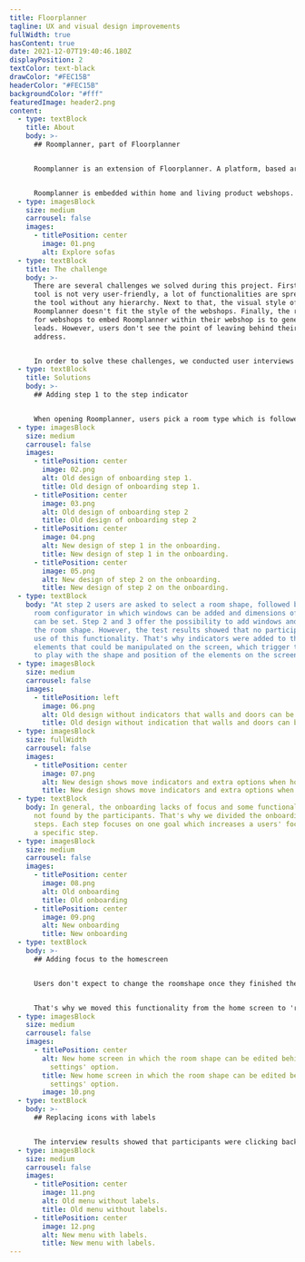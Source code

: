 ```yaml
---
title: Floorplanner
tagline: UX and visual design improvements
fullWidth: true
hasContent: true
date: 2021-12-07T19:40:46.180Z
displayPosition: 2
textColor: text-black
drawColor: "#FEC15B"
headerColor: "#FEC15B"
backgroundColor: "#fff"
featuredImage: header2.png
content:
  - type: textBlock
    title: About
    body: >-
      ## Roomplanner, part of Floorplanner


      Roomplanner is an extension of Floorplanner. A platform, based around a floor plan editor that runs in every browser. The tool gives users the ability to make great looking architectural visualisations of their home and interior in an easy and accessible way. Floorplanner was the first fully browser-based 2D & 3D planner, and since then over 25 million users worldwide have registered for a account and in together created over 40 million plans and a multitude of great 2D & 3D images.


      Roomplanner is embedded within home and living product webshops. Users use Roomplanner to view the webshops' products in a room they created themselves.
  - type: imagesBlock
    size: medium
    carrousel: false
    images:
      - titlePosition: center
        image: 01.png
        alt: Explore sofas
  - type: textBlock
    title: The challenge
    body: >-
      There are several challenges we solved during this project. First, the
      tool is not very user-friendly, a lot of functionalities are spread over
      the tool without any hierarchy. Next to that, the visual style of
      Roomplanner doesn't fit the style of the webshops. Finally, the relevance
      for webshops to embed Roomplanner within their webshop is to generate
      leads. However, users don't see the point of leaving behind their email
      address.


      In order to solve these challenges, we conducted user interviews with the target audience of Roomplanner.
  - type: textBlock
    title: Solutions
    body: >-
      ## Adding step 1 to the step indicator


      When opening Roomplanner, users pick a room type which is followed by step 2: selecting a room shape. A step indicator shows the current step to the user. However, this indicator is missing at step 1, which implies that users start the onboarding at step 2. That's why we added the step indicator to step 1 as well.
  - type: imagesBlock
    size: medium
    carrousel: false
    images:
      - titlePosition: center
        image: 02.png
        alt: Old design of onboarding step 1.
        title: Old design of onboarding step 1.
      - titlePosition: center
        image: 03.png
        alt: Old design of onboarding step 2
        title: Old design of onboarding step 2
      - titlePosition: center
        image: 04.png
        alt: New design of step 1 in the onboarding.
        title: New design of step 1 in the onboarding.
      - titlePosition: center
        image: 05.png
        alt: New design of step 2 on the onboarding.
        title: New design of step 2 on the onboarding.
  - type: textBlock
    body: "At step 2 users are asked to select a room shape, followed by step 3: the
      room configurator in which windows can be added and dimensions of the room
      can be set. Step 2 and 3 offer the possibility to add windows and doors to
      the room shape. However, the test results showed that no participant made
      use of this functionality. That's why indicators were added to the
      elements that could be manipulated on the screen, which trigger the user
      to play with the shape and position of the elements on the screen."
  - type: imagesBlock
    size: medium
    carrousel: false
    images:
      - titlePosition: left
        image: 06.png
        alt: Old design without indicators that walls and doors can be moved.
        title: Old design without indication that walls and doors can be moved.
  - type: imagesBlock
    size: fullWidth
    carrousel: false
    images:
      - titlePosition: center
        image: 07.png
        alt: New design shows move indicators and extra options when hovering a wall.
        title: New design shows move indicators and extra options when hovering a wall.
  - type: textBlock
    body: In general, the onboarding lacks of focus and some functionalities were
      not found by the participants. That's why we divided the onboarding in 5
      steps. Each step focuses on one goal which increases a users' focus within
      a specific step.
  - type: imagesBlock
    size: medium
    carrousel: false
    images:
      - titlePosition: center
        image: 08.png
        alt: Old onboarding
        title: Old onboarding
      - titlePosition: center
        image: 09.png
        alt: New onboarding
        title: New onboarding
  - type: textBlock
    body: >-
      ## Adding focus to the homescreen


      Users don't expect to change the roomshape once they finished the onboarding. It’s a process they’ve completed, so why doing it again?


      That's why we moved this functionality from the home screen to 'room settings' in the menu. This contributes to goal of the homescreen; furnishing and styling the room.
  - type: imagesBlock
    size: medium
    carrousel: false
    images:
      - titlePosition: center
        alt: New home screen in which the room shape can be edited behind the 'Room
          settings' option.
        title: New home screen in which the room shape can be edited behind the 'Room
          settings' option.
        image: 10.png
  - type: textBlock
    body: >-
      ## Replacing icons with labels


      The interview results showed that participants were clicking back and forth between the menu items, because the icons didn't speak for themselves. That's why we replaced the icons with labels.
  - type: imagesBlock
    size: medium
    carrousel: false
    images:
      - titlePosition: center
        image: 11.png
        alt: Old menu without labels.
        title: Old menu without labels.
      - titlePosition: center
        image: 12.png
        alt: New menu with labels.
        title: New menu with labels.
---
```

